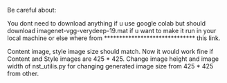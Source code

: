 Be careful about:

You dont need to download anything if u use google colab but should download imagenet-vgg-verydeep-19.mat if u want
to make it run in your local machine or else where from ****************************** this link.

Content image, style image size should match. Now it would work fine if Content and Style images are 425 * 425. 
Change image height and image width of nst_utilis.py for changing generated image size from 425 * 425 from other.

